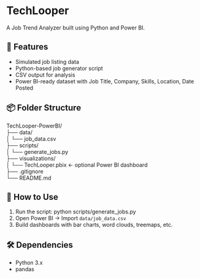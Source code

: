 # TechLooper

A Job Trend Analyzer built using Python and Power BI.

## 🔧 Features

- Simulated job listing data
- Python-based job generator script
- CSV output for analysis
- Power BI-ready dataset with Job Title, Company, Skills, Location, Date Posted

## 📦 Folder Structure

TechLooper-PowerBI/  
├── data/  
│ └── job_data.csv  
├── scripts/  
│ └── generate_jobs.py  
├── visualizations/  
│ └── TechLooper.pbix ← optional Power BI dashboard  
├── .gitignore  
└── README.md  


## 🚀 How to Use

1. Run the script: python scripts/generate_jobs.py
2. Open Power BI → Import `data/job_data.csv`
3. Build dashboards with bar charts, word clouds, treemaps, etc.

## 🛠 Dependencies

- Python 3.x
- pandas
